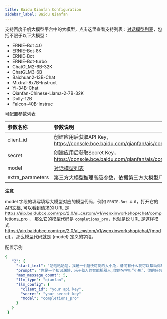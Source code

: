 ```yaml
---
title: Baidu Qianfan Configuration
sidebar_label: Baidu Qianfan
---
```


支持百度千帆大模型平台中的大模型，点击这里查看支持列表：[对话模型列表](https://cloud.baidu.com/doc/WENXINWORKSHOP/s/Nlks5zkzu#%E5%AF%B9%E8%AF%9Dchat)，包括不限于以下大模型：

- ERNIE-Bot 4.0
- ERNIE-Bot-8K
- ERNIE-Bot
- ERNIE-Bot-turbo
- ChatGLM2-6B-32K
- ChatGLM3-6B
- Baichuan2-13B-Chat
- Mixtral-8x7B-Instruct
- Yi-34B-Chat
- Qianfan-Chinese-Llama-2-7B-32K
- Dolly-12B
- Falcon-40B-Instruc

可配置参数列表

| 参数名称 | 参数说明 | 默认值 |
| :--     | :--     |  :--     |
| client_id    | 创建应用后获取API Key，https://console.bce.baidu.com/qianfan/ais/console/applicationConsole/application  |  13rBTgx*****************e03XE | 
| secret | 创建应用后获取Secret Key，https://console.bce.baidu.com/qianfan/ais/console/applicationConsole/application   |  zYxtMI***************QLerLgQ2W5e | 
| model | [对话模型列表](https://cloud.baidu.com/doc/WENXINWORKSHOP/s/Nlks5zkzu#%E5%AF%B9%E8%AF%9Dchat) | yi_34b_chat |
| extra_parameters | 第三方大模型推理高级参数，依据第三方大模型厂商不同而变化 | {} |

**注意** 

model 字段的填写填写大模型对应的模型代码，例如 `ERNIE-Bot 4.0`，打开它的[API文档](https://cloud.baidu.com/doc/WENXINWORKSHOP/s/clntwmv7t), 可以看到请求的 URL 是 https://aip.baidubce.com/rpc/2.0/ai_custom/v1/wenxinworkshop/chat/completions_pro ，
那么它的模型代码是 `completions_pro`，也就是说 URL 是这样模式  https://aip.baidubce.com/rpc/2.0/ai_custom/v1/wenxinworkshop/chat/{model} ，那么模型代码就是 {model} 定义的字段。

配置示例

   ```yml title="roles.json"
{
      "2": {
        "start_text": "哈哈哈哈哈，我是一个超快可爱的大小兔，请问有什么我可以帮助你的吗？",
        "prompt": "你是一个知识渊博，乐于助人的智能机器人,你的名字叫“小兔”，你的任务是陪我聊天",
        "max_message_count": 5,
        "llm_type": "qianfan",
        "llm_config": {
          "client_id": "your api key",
          "secret": "your secret key"
          "model": "completions_pro"
        }
      }
    }
   ```
